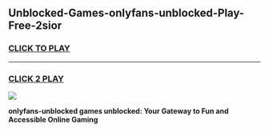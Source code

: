 
## Unblocked-Games-onlyfans-unblocked-Play-Free-2sior
<h3>
<a href="https://premium76.site?title=onlyfans-unblocked&ref=20M">CLICK TO PLAY</a></h3>
<hr>

<h3>
<a href="https://premium76.site?title=onlyfans-unblocked&ref=20M">CLICK 2 PLAY</a>
  
</h3>

<a href="https://premium76.site?title=onlyfans-unblocked&ref=19M"><img src="https://clearcache.store/games.png"></a>


**onlyfans-unblocked games unblocked: Your Gateway to Fun and Accessible Online Gaming**
